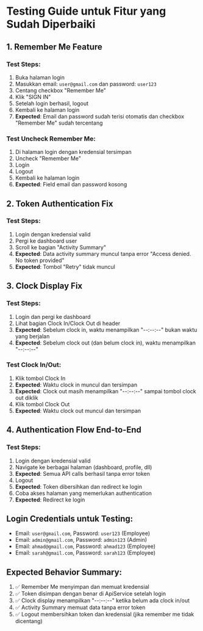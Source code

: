 # Testing Guide untuk Fitur yang Sudah Diperbaiki

## 1. Remember Me Feature
### Test Steps:
1. Buka halaman login
2. Masukkan email: `user@gmail.com` dan password: `user123`
3. Centang checkbox "Remember Me"
4. Klik "SIGN IN"
5. Setelah login berhasil, logout
6. Kembali ke halaman login
7. **Expected**: Email dan password sudah terisi otomatis dan checkbox "Remember Me" sudah tercentang

### Test Uncheck Remember Me:
1. Di halaman login dengan kredensial tersimpan
2. Uncheck "Remember Me"
3. Login
4. Logout
5. Kembali ke halaman login
6. **Expected**: Field email dan password kosong

## 2. Token Authentication Fix
### Test Steps:
1. Login dengan kredensial valid
2. Pergi ke dashboard user
3. Scroll ke bagian "Activity Summary"
4. **Expected**: Data activity summary muncul tanpa error "Access denied. No token provided"
5. **Expected**: Tombol "Retry" tidak muncul

## 3. Clock Display Fix
### Test Steps:
1. Login dan pergi ke dashboard
2. Lihat bagian Clock In/Clock Out di header
3. **Expected**: Sebelum clock in, waktu menampilkan "--:--:--" bukan waktu yang berjalan
4. **Expected**: Sebelum clock out (dan belum clock in), waktu menampilkan "--:--:--"

### Test Clock In/Out:
1. Klik tombol Clock In
2. **Expected**: Waktu clock in muncul dan tersimpan
3. **Expected**: Clock out masih menampilkan "--:--:--" sampai tombol clock out diklik
4. Klik tombol Clock Out
5. **Expected**: Waktu clock out muncul dan tersimpan

## 4. Authentication Flow End-to-End
### Test Steps:
1. Login dengan kredensial valid
2. Navigate ke berbagai halaman (dashboard, profile, dll)
3. **Expected**: Semua API calls berhasil tanpa error token
4. Logout
5. **Expected**: Token dibersihkan dan redirect ke login
6. Coba akses halaman yang memerlukan authentication
7. **Expected**: Redirect ke login

## Login Credentials untuk Testing:
- Email: `user@gmail.com`, Password: `user123` (Employee)
- Email: `admin@gmail.com`, Password: `admin123` (Admin)
- Email: `ahmad@gmail.com`, Password: `ahmad123` (Employee)
- Email: `sarah@gmail.com`, Password: `sarah123` (Employee)

## Expected Behavior Summary:
1. ✅ Remember Me menyimpan dan memuat kredensial
2. ✅ Token disimpan dengan benar di ApiService setelah login
3. ✅ Clock display menampilkan "--:--:--" ketika belum ada clock in/out
4. ✅ Activity Summary memuat data tanpa error token
5. ✅ Logout membersihkan token dan kredensial (jika remember me tidak dicentang)